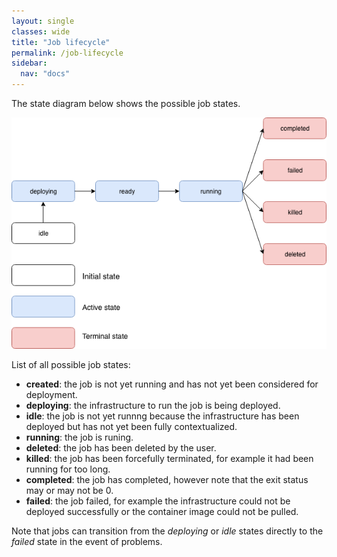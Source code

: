 ```yaml
---
layout: single
classes: wide
title: "Job lifecycle"
permalink: /job-lifecycle
sidebar:
  nav: "docs"
---
```


The state diagram below shows the possible job states.

![Job lifecycle](job-states.png)

List of all possible job states:
* __created__: the job is not yet running and has not yet been considered for deployment.
* __deploying__: the infrastructure to run the job is being deployed.
* __idle__: the job is not yet runnng because the infrastructure has been deployed but has not yet been fully contextualized.
* __running__: the job is runing.
* __deleted__: the job has been deleted by the user.
* __killed__: the job has been forcefully terminated, for example it had been running for too long.
* __completed__: the job has completed, however note that the exit status may or may not be 0.
* __failed__: the job failed, for example the infrastructure could not be deployed successfully or the container image could not be pulled.

Note that jobs can transition from the *deploying* or *idle* states directly to the *failed* state in the event of problems.

